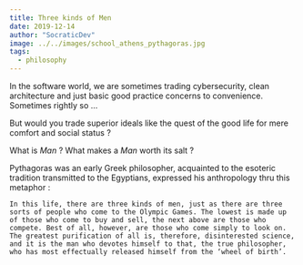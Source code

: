 ```yaml
---
title: Three kinds of Men
date: 2019-12-14
author: "SocraticDev"
image: ../../images/school_athens_pythagoras.jpg
tags:
  - philosophy
---
```


In the software world, we are sometimes trading cybersecurity, clean architecture and just basic good practice concerns to convenience. Sometimes rightly so …

But would you trade superior ideals like the quest of the good life for mere comfort and social status ?

What is _Man_ ? What makes a _Man_ worth its salt ?

Pythagoras was an early Greek philosopher, acquainted to the esoteric tradition transmitted to the Egyptians, expressed his anthropology thru this metaphor :

 ``In this life, there are three kinds of men, just as there are three sorts of people who come to the Olympic Games. The lowest is made up of those who come to buy and sell, the next above are those who compete. Best of all, however, are those who come simply to look on. The greatest purification of all is, therefore, disinterested science, and it is the man who devotes himself to that, the true philosopher, who has most effectually released himself from the ‘wheel of birth’.``
